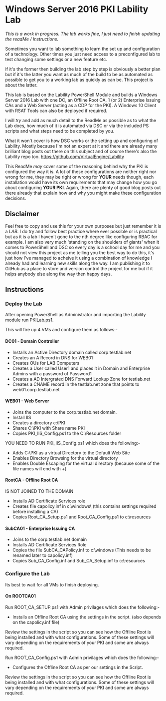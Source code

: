 # Windows Server 2016 PKI Lability Lab

_This is a work in progress.  The lab works fine, I just need to finish updating the readMe / Instructions._

Sometimes you want to lab something to learn the set up and configuration of a technology.  Other times you just need access to a preconfigured lab to test changing some settings or a new feature etc.

If it's the former then building the lab step by step is obviously a better plan but if it's the latter you want as much of the build to be as automated as possible to get you to a working lab as quickly as can be. This project is about the latter.

This lab is based on the Lability PowerShell Module and builds a Windows Server 2016 Lab with one DC, an Offline Root CA, 1 (or 2) Enterprise Issuing CAs and a Web Server (acting as a CDP for the PKI). A Windows 10 Client with RSAT Tools can also be deployed if required.

I will *try* and add as much detail to the ReadMe as possible as to what the Lab does, how much of it is automated via DSC or via the included PS scripts and what steps need to be completed by you.

What it won't cover is how DSC works or the setting up and configuring of Lability. Mostly because I'm not an expert at it and there are already many brilliant blog posts out there on this subject and of course there's also the Lability repo too. <https://github.com/VirtualEngine/Lability>

This ReadMe *may* cover some of the reasoning behind why the PKI is configured the way it is.  A lot of these configurations are neither right nor wrong for me, they may be right or wrong for **YOUR** needs though, each installation would have its own requirements that may change how you go about configuring **YOUR PKI**. Again, there are plenty of good blog posts out there already that explain how and why you might make these configuration decisions.

## Disclaimer

Feel free to copy and use this for your own purposes but just remember it is a _LAB_. I do try and follow best practice where ever possible or is practical but as it is a lab I haven't gone to the nth degree like configuring RBAC for example.  I am also very much 'standing on the shoulders of giants' when it comes to PowerShell and DSC so every day is a school day for me and you should not view this project as me telling you the best way to do this, it's just how I've managed to acheive it using a combination of knowledge I already had and learning new skills along the way. I am publishing it to GitHub as a place to store and version control the project for me but if it helps anybody else along the way then happy days.

## Instructions

### Deploy the Lab

After opening PowerShell as Administrator and importing the Lability module run PKILab.ps1.

This will fire up 4 VMs and configure them as follows:-

#### DC01 - Domain Controller

* Installs an Active Directory domain called corp.testlab.net
* Creates an A Record in DNS for WEB01
* Creates OUs for LAB Computers
* Creates a User called User1 and places it in Domain and Enterprise Admins with a password of Password1
* Creates a AD Intergrated DNS Forward Lookup Zone for testlab.net
* Creates a CNAME record in the testlab.net zone that points to web01.corp.testlab.net

#### WEB01 - Web Server

* Joins the computer to the corp.testlab.net domain.
* Install IIS
* Creates a directory c:\PKI
* Shares C:\PKI with Share name PKI
* Copies PKI_IIS_Config.ps1 to the C:\Resources folder

YOU NEED TO RUN PKI_IIS_Config.ps1 which does the following:-

* Adds C:\PKI as a virtual Directory to the Default Web Site
* Enables Directory Browsing for the virtual directory
* Enables Double Escaping for the virtual directory (because some of the file names will end with +)

#### RootCA - Offline Root CA

IS NOT JOINED TO THE DOMAIN

* Installs AD Certificate Services role
* Creates file capolicy.inf in c:\windows\ (this contains settings required before installing a CA)
* Copies Root_CA_Setup.ps1 and Root_CA_Config.ps1 to c:\resources

#### SubCA01 - Enterprise Issuing CA

* Joins to the corp.testlab.net domain
* Installs AD Certificate Services Role
* Copies the file SubCA_CAPolicy.inf to c:\windows (This needs to be renamed later to capolicy.inf)
* Copies Sub_CA_Config.inf and Sub_CA_Setup.inf to c:\resources

### Configure the Lab

Its best to wait for all VMs to finish deploying.

#### On ROOTCA01

Run ROOT_CA_SETUP.ps1 with Admin privilages which does the following:-

* Installs an Offline Root CA using the settings in the script. (also depends on the capolicy.inf file)

Review the settings in the script so you can see how the Offline Root is being installed and with what configurations. Some of these settings will vary depending on the requirements of your PKI and some are always required.

Run ROOT_CA_Config.ps1 with Admin privilages which does the following:-

* Configures the Offline Root CA as per our settings in the Script.

Review the settings in the script so you can see how the Offline Root is being installed and with what configurations. Some of these settings will vary depending on the requirements of your PKI and some are always required.